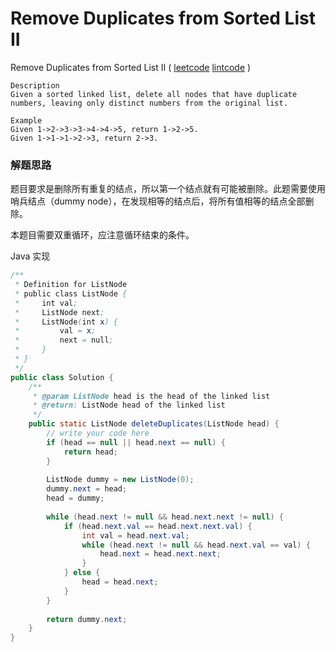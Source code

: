 #  Remove Duplicates from Sorted List II

 Remove Duplicates from Sorted List II ( [leetcode]() [lintcode](http://www.lintcode.com/en/problem/remove-duplicates-from-sorted-list-ii/#) )

```
Description
Given a sorted linked list, delete all nodes that have duplicate numbers, leaving only distinct numbers from the original list.

Example
Given 1->2->3->3->4->4->5, return 1->2->5.
Given 1->1->1->2->3, return 2->3.
```



### 解题思路

题目要求是删除所有重复的结点，所以第一个结点就有可能被删除。此题需要使用哨兵结点（dummy node），在发现相等的结点后，将所有值相等的结点全部删除。

本题目需要双重循环，应注意循环结束的条件。

Java 实现

```java
/**
 * Definition for ListNode
 * public class ListNode {
 *     int val;
 *     ListNode next;
 *     ListNode(int x) {
 *         val = x;
 *         next = null;
 *     }
 * }
 */
public class Solution {
    /**
     * @param ListNode head is the head of the linked list
     * @return: ListNode head of the linked list
     */
    public static ListNode deleteDuplicates(ListNode head) {
        // write your code here
        if (head == null || head.next == null) {
            return head;
        }
        
        ListNode dummy = new ListNode(0);
        dummy.next = head;
        head = dummy;
        
        while (head.next != null && head.next.next != null) {
            if (head.next.val == head.next.next.val) {
                int val = head.next.val;
                while (head.next != null && head.next.val == val) {
                    head.next = head.next.next;
                }
            } else {
                head = head.next;
            }
        }
        
        return dummy.next;
    }
}

```



